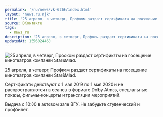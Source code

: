 ```yaml
---
permalink: '/ru/news/vk-6266/index.html'
layout: 'news.ru.njk'
title: '25 апреля, в четверг, Профком раздаст сертификаты на посещение кинотеатров компании Star&Mlad.'
source: ВКонтакте
tags:
  - news_ru
description: '25 апреля, в четверг, Профком раздаст сертификаты на посещение кинотеатров компании Star&Mlad.'
updatedAt: 1556024460
---
```

![25 апреля, в четверг, Профком раздаст сертификаты на посещение кинотеатров компании Star&Mlad.](https://sun9-44.userapi.com/impf/c853624/v853624271/2b4da/PFOjYxFHZ8Y.jpg?size=1280x854&quality=96&sign=84f1588cdacb79cb519090e66ace0cd3&c_uniq_tag=fHL_gkqLg2lO_Rsy4I3JAvJ3LKWEnAVnQMtAHTSQTVE&type=album)

25 апреля, в четверг, Профком раздаст сертификаты на посещение кинотеатров компании Star&Mlad.

Сертификаты действуют с 1 мая 2019 по 1 мая 2020 и не распространяются на сеансы в формате Dolby Atmos, специальные показы, фильмы-концерты и трансляции мероприятий.

Выдача с 10:00 в актовом зале ВГУ. Не забудьте студенческий и профбилет.
